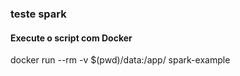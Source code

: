 ### teste spark

#### Execute o script com Docker
 docker run --rm -v $(pwd)/data:/app/ spark-example
